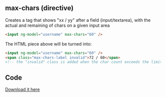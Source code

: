 ## max-chars (directive)

Creates a tag that shows "xx / yy" after a field (input/textarea), with the actual and remaining of chars on a given input area

```html
<input ng-model="username" max-chars="60" />
```

The HTML piece above will be turned into:

```html
<input ng-model="username" max-chars="60" />
<span class="max-chars-label invalid">72 / 60</span>
<!-- the "invalid" class is added when the char count exceeds the limit -->
```

## Code
[Download it here](https://raw.github.com/darlanalves/ng-modules/master/max-chars/maxChars.js)